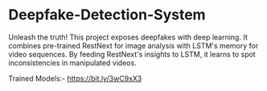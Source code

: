 # Deepfake-Detection-System
Unleash the truth! This project exposes deepfakes with deep learning. It combines pre-trained RestNext for image analysis with LSTM's memory for video sequences. By feeding RestNext's insights to LSTM, it learns to spot inconsistencies in manipulated videos.

Trained Models:- https://bit.ly/3wC9xX3
